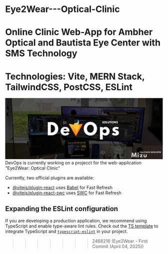 
# Eye2Wear---Optical-Clinic
Online Clinic Web-App for Ambher Optical and Bautista Eye Center with SMS Technology
=======
# Technologies: Vite, MERN Stack, TailwindCSS, PostCSS, ESLint
![App Screenshot](src/assets/images/DevOpscover.png)
DevOps is currently working on a projecct for the web-application "Eye2Wear: Optical Clinic"

Currently, two official plugins are available:

- [@vitejs/plugin-react](https://github.com/vitejs/vite-plugin-react/blob/main/packages/plugin-react/README.md) uses [Babel](https://babeljs.io/) for Fast Refresh
- [@vitejs/plugin-react-swc](https://github.com/vitejs/vite-plugin-react-swc) uses [SWC](https://swc.rs/) for Fast Refresh

## Expanding the ESLint configuration

If you are developing a production application, we recommend using TypeScript and enable type-aware lint rules. Check out the [TS template](https://github.com/vitejs/vite/tree/main/packages/create-vite/template-react-ts) to integrate TypeScript and [`typescript-eslint`](https://typescript-eslint.io) in your project.
>>>>>>> 2468216 (Eye2Wear - First Commit (April 04, 2025))
